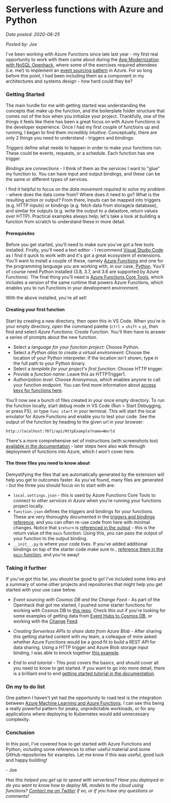 # Serverless functions with Azure and Python
_Date posted: 2020-08-25_

_Posted by: Joe_

I've been working with Azure Functions since late last year - my first real opportunity to work with them came about during the [App Modernization with NoSQL Openhack](https://openhack.microsoft.com/), where some of the exercises required attendees (i.e. me!) to implement an [event sourcing pattern](https://docs.microsoft.com/en-us/azure/architecture/patterns/event-sourcing) in Azure. For so long before this point, I had been including them as a component in my architectures and systems design - how hard could they be?

### Getting Started
The main hurdle for me with getting started was understanding the concepts that make up the function, and the boilerplate folder structure that comes out of the box when you initialize your project. Thankfully, one of the things it feels like there has been a great focus on with Azure Functions is the developer experience. Once I had my first couple of functions up and running, I began to find them incredibly intuitive. Conceptually, there are only 2 things you need to understand - triggers and bindings:

*Triggers* define what needs to happen in order to make your functions run. These could be events, requests, or a schedule. Each function has one trigger.

*Bindings* are connections - I think of them as the services I want to "glue" my function to. You can have input and output bindings, and these can be the same or different types of services. 

I find it helpful to focus on the *data movement required to solve my problem* - where does the data come from? Where does it need to go? What is the resulting action or output? From there, Inputs can be mapped into triggers (e.g. HTTP inputs) or bindings (e.g. fetch data from storage/a database), and similar for outputs (e.g. write the output to a datastore, return values over HTTP). Practical examples always help; let's take a look at building a function from scratch to understand these in more detail.

#### Prerequisites 
Before you get started, you'll need to make sure you've got a few tools installed. Firstly, you'll need a text editor - I recommend [Visual Studio Code](https://code.visualstudio.com/) as I find it quick to work with and it's got a great ecosystem of extensions. You'll want to install a couple of these, namely [Azure Functions](https://marketplace.visualstudio.com/items?itemName=ms-azuretools.vscode-azurefunctions) and one for the programming language you are working with, in our case, [Python](https://marketplace.visualstudio.com/items?itemName=ms-python.python). You'll of course need Python installed (3.8, 3.7, and 3.6 are supported by Azure Functions). The final thing you'll need is [Azure Functions Core Tools](https://docs.microsoft.com/en-us/azure/azure-functions/functions-run-local?tabs=linux%2Ccsharp%2Cbash#install-the-azure-functions-core-tools), which includes a version of the same runtime that powers Azure Functions, which enables you to run Functions in your development environment. 

With the above installed, you're all set!

#### Creating your first function
Start by creating a new directory, then open this in VS Code. When you're in your empty directory, open the command palette (`ctrl` + `shift` + `p`), then find and select _Azure Functions: Create Function_. You'll then have to answer a series of prompts about the new function. 

- Select a *language for your function project*: Choose Python.
- Select a *Python alias to create a virtual environment*: Choose the location of your Python interpreter. If the location isn't shown, type in the full path to your Python binary.
- Select a *template for your project's first function*: Choose HTTP trigger.
- Provide a *function name*: Leave this as HTTPTrigger1.
- *Authorization level*: Choose Anonymous, which enables anyone to call your function endpoint. You can find more information about [access keys for functions here](https://docs.microsoft.com/en-us/azure/azure-functions/functions-bindings-http-webhook-trigger?tabs=python#authorization-keys).

You'll now see a bunch of files created in your once empty directory. To run the function locally, start debug mode in VS Code (Run > Start Debugging, or press F5), or type `func start` in your terminal. This will start the local emulator for Azure Functions and enable you to test your code. See the output of the function by heading to the given url in your browser:
```
http://localhost:7071/api/HttpExample?name=World
```

There's a more comprehensive set of instructions (with screenshots too) [available in the documentation](https://docs.microsoft.com/en-us/azure/azure-functions/functions-create-first-function-vs-code?pivots=programming-language-python) - later steps here also walk through deployment of functions into Azure, which I won't cover here. 

#### The three files you need to know about
Demystifying the files that are automatically generated by the extension will help you get to outcomes faster. As you've found, many files are generated - but the three you should focus on to start with are:
- `local.settings.json` - this is used by Azure Functions Core Tools to connect to _other services in Azure_ when you're running your functions project locally.
- `function.json` defines the triggers and bindings for your functions. These are very thoroughly documented in the [triggers and bindings reference](https://docs.microsoft.com/en-us/azure/azure-functions/functions-bindings-storage-blob), and you can often re-use code from here with minimal changes. Notice that `$return` is [referenced in the output](https://github.com/joe-plumb/functions-demo/blob/main/HttpTrigger1/function.json#L17) - this is the return value of the `main` function. Using this, you can pass the output of your function to the output binding.
- `__init__.py` is where your code lives. If you've added additional bindings on top of the starter code make sure to , [reference them in the `main` function](https://github.com/joe-plumb/functions-demo/blob/main/HttpTrigger2/__init__.py#L6), and you're away! 

### Taking it further
If you've got this far, you should be good to go! I've included some links and a summary of some other projects and repositories that might help you get started with your use case below. 

- *Event sourcing with Cosmos DB and the Change Feed* - As part of the Openhack that got me started, I pushed some starter functions for working with Cosmos DB to [this repo](https://github.com/joe-plumb/jp-azf-samples). Check this out if you're looking for some examples of getting data from [Event Hubs to Cosmos DB](https://github.com/joe-plumb/jp-azf-samples/tree/main/EventHubToCosmosDB), or working with the [Change](https://github.com/joe-plumb/jp-azf-samples/tree/main/CosmosChangeFeedTrigger) [Feed](https://github.com/joe-plumb/jp-azf-samples/tree/main/CosmosDocumentUpdateOnTrigger). 

- *Creating Serverless APIs to share data from Azure Blob* - After sharing this getting started content with my team, a colleague of mine asked whether Azure Functions would be a good fit to build a REST API for data sharing. Using a HTTP trigger and Azure Blob storage input binding, I was able to knock together [this example](https://github.com/joe-plumb/serverless-data-api). 

-  *End to end tutorial* - This post covers the basics, and should cover all you need to know to get started. If you want to go into more detail, there is a brilliant end to end [getting started tutorial in the documentation](https://docs.microsoft.com/en-us/azure/developer/python/tutorial-vs-code-serverless-python-01).

### On my to do list
One pattern I haven't yet had the opportunity to road test is the integration between [Azure Machine Learning and Azure Functions](https://docs.microsoft.com/en-us/azure/machine-learning/how-to-deploy-functions). I can see this being a really powerful pattern for peaky, unpredictable workloads, or for any applications where deploying to Kubernetes would add unnecessary complexity.

### Conclusion
In this post, I've covered how to get started with Azure Functions and Python, including some references to other useful material and some GitHub repositories for examples. Let me know if this was useful, good luck and happy building! 

\- Joe

_Has this helped you get up to speed with serverless? Have you deployed or do you want to know how to deploy ML models to the cloud using functions? [Contact me on Twitter](https://twitter.com/joe_plumb) if so, or if you have any questions or comments!_
